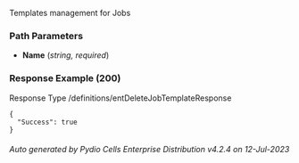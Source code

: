 






 
Templates management for Jobs  


### Path Parameters

 - **Name** (_string, required_) 




### Response Example (200)
Response Type /definitions/entDeleteJobTemplateResponse

```
{
  "Success": true
}
```




###### Auto generated by Pydio Cells Enterprise Distribution v4.2.4 on 12-Jul-2023
